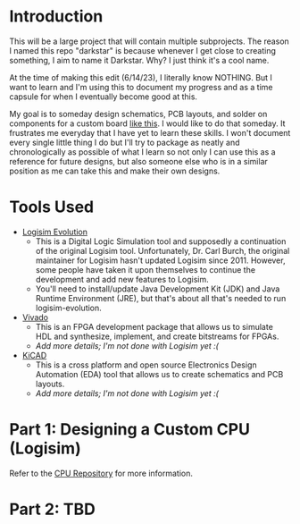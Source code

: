 # Introduction
This will be a large project that will contain multiple subprojects. The reason I named this repo "darkstar" is because whenever I get close to creating something, I aim to name it Darkstar. Why? I just think it's a cool name.

At the time of making this edit (6/14/23), I literally know NOTHING. But I want to learn and I'm using this to document my progress and as a time capsule for when I eventually become good at this.

My goal is to someday design schematics, PCB layouts, and solder on components for a custom board [like this](https://github.com/petit-miner/Blueberry-PI). I would like to do that someday. It frustrates me everyday that I have yet to learn these skills. I won't document every single little thing I do but I'll try to package as neatly and chronologically as possible of what I learn so not only I can use this as a reference for future designs, but also someone else who is in a similar position as me can take this and make their own designs.

# Tools Used
- [Logisim Evolution](https://github.com/logisim-evolution/logisim-evolution)
    - This is a Digital Logic Simulation tool and supposedly a continuation of the original Logisim tool. Unfortunately, Dr. Carl Burch, the original maintainer for Logisim hasn't updated Logisim since 2011. However, some people have taken it upon themselves to continue the development and add new features to Logisim.
    - You'll need to install/update Java Development Kit (JDK) and Java Runtime Environment (JRE), but that's about all that's needed to run logisim-evolution.
- [Vivado](https://www.xilinx.com/support/download.html)
    - This is an FPGA development package that allows us to simulate HDL and synthesize, implement, and create bitstreams for FPGAs.
    - *Add more details; I'm not done with Logisim yet :(*
- [KiCAD](https://www.kicad.org/)
    - This is a cross platform and open source Electronics Design Automation (EDA) tool that allows us to create schematics and PCB layouts.
    - *Add more details; I'm not done with Logisim yet :(*

# Part 1: Designing a Custom CPU (Logisim)

Refer to the [CPU Repository](https://github.com/Dishoungh/cpu.git) for more information.

# Part 2: TBD
